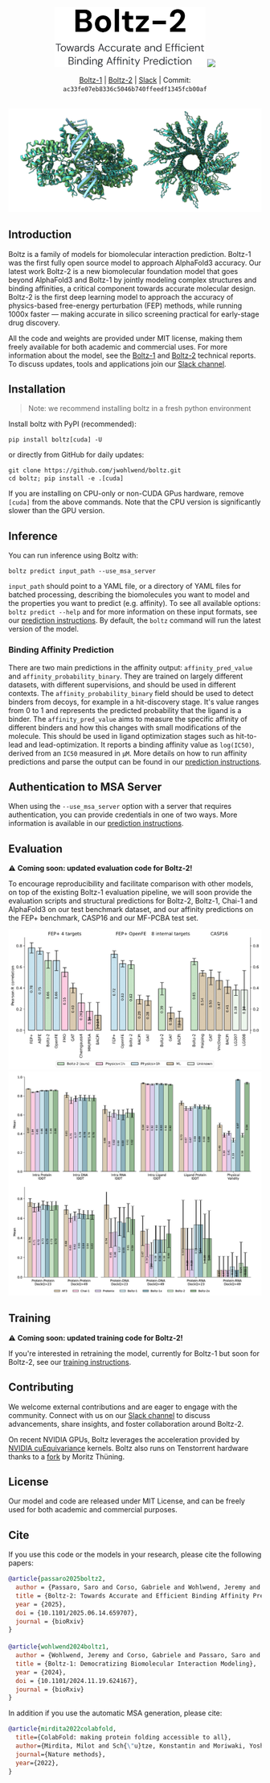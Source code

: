 <div align="center">
  <div>&nbsp;</div>
  <img src="docs/boltz2_title.png" width="300"/>
  <img src="https://model-gateway.boltz.bio/a.png?x-pxid=bce1627f-f326-4bff-8a97-45c6c3bc929d" />

[Boltz-1](https://doi.org/10.1101/2024.11.19.624167) | [Boltz-2](https://doi.org/10.1101/2025.06.14.659707) |
[Slack](https://boltz.bio/join-slack) | Commit: `ac33fe07eb8336c5046b740ffeedf1345fcb00af` <br> <br>
</div>



![](docs/boltz1_pred_figure.png)


## Introduction

Boltz is a family of models for biomolecular interaction prediction. Boltz-1 was the first fully open source model to approach AlphaFold3 accuracy. Our latest work Boltz-2 is a new biomolecular foundation model that goes beyond AlphaFold3 and Boltz-1 by jointly modeling complex structures and binding affinities, a critical component towards accurate molecular design. Boltz-2 is the first deep learning model to approach the accuracy of physics-based free-energy perturbation (FEP) methods, while running 1000x faster — making accurate in silico screening practical for early-stage drug discovery.

All the code and weights are provided under MIT license, making them freely available for both academic and commercial uses. For more information about the model, see the [Boltz-1](https://doi.org/10.1101/2024.11.19.624167) and [Boltz-2](https://doi.org/10.1101/2025.06.14.659707) technical reports. To discuss updates, tools and applications join our [Slack channel](https://boltz.bio/join-slack).

## Installation

> Note: we recommend installing boltz in a fresh python environment

Install boltz with PyPI (recommended):

```
pip install boltz[cuda] -U
```

or directly from GitHub for daily updates:

```
git clone https://github.com/jwohlwend/boltz.git
cd boltz; pip install -e .[cuda]
```

If you are installing on CPU-only or non-CUDA GPus hardware, remove `[cuda]` from the above commands. Note that the CPU version is significantly slower than the GPU version.

## Inference

You can run inference using Boltz with:

```
boltz predict input_path --use_msa_server
```

`input_path` should point to a YAML file, or a directory of YAML files for batched processing, describing the biomolecules you want to model and the properties you want to predict (e.g. affinity). To see all available options: `boltz predict --help` and for more information on these input formats, see our [prediction instructions](docs/prediction.md). By default, the `boltz` command will run the latest version of the model.


### Binding Affinity Prediction
There are two main predictions in the affinity output: `affinity_pred_value` and `affinity_probability_binary`. They are trained on largely different datasets, with different supervisions, and should be used in different contexts. The `affinity_probability_binary` field should be used to detect binders from decoys, for example in a hit-discovery stage. It's value ranges from 0 to 1 and represents the predicted probability that the ligand is a binder. The `affinity_pred_value` aims to measure the specific affinity of different binders and how this changes with small modifications of the molecule. This should be used in ligand optimization stages such as hit-to-lead and lead-optimization. It reports a binding affinity value as `log(IC50)`, derived from an `IC50` measured in `μM`. More details on how to run affinity predictions and parse the output can be found in our [prediction instructions](docs/prediction.md).

## Authentication to MSA Server

When using the `--use_msa_server` option with a server that requires authentication, you can provide credentials in one of two ways. More information is available in our [prediction instructions](docs/prediction.md).
 
## Evaluation

⚠️ **Coming soon: updated evaluation code for Boltz-2!**

To encourage reproducibility and facilitate comparison with other models, on top of the existing Boltz-1 evaluation pipeline, we will soon provide the evaluation scripts and structural predictions for Boltz-2, Boltz-1, Chai-1 and AlphaFold3 on our test benchmark dataset, and our affinity predictions on the FEP+ benchmark, CASP16 and our MF-PCBA test set.

![Affinity test sets evaluations](docs/pearson_plot.png)
![Test set evaluations](docs/plot_test_boltz2.png)


## Training

⚠️ **Coming soon: updated training code for Boltz-2!**

If you're interested in retraining the model, currently for Boltz-1 but soon for Boltz-2, see our [training instructions](docs/training.md).


## Contributing

We welcome external contributions and are eager to engage with the community. Connect with us on our [Slack channel](https://boltz.bio/join-slack) to discuss advancements, share insights, and foster collaboration around Boltz-2.

On recent NVIDIA GPUs, Boltz leverages the acceleration provided by [NVIDIA  cuEquivariance](https://developer.nvidia.com/cuequivariance) kernels. Boltz also runs on Tenstorrent hardware thanks to a [fork](https://github.com/moritztng/tt-boltz) by Moritz Thüning.

## License

Our model and code are released under MIT License, and can be freely used for both academic and commercial purposes.


## Cite

If you use this code or the models in your research, please cite the following papers:

```bibtex
@article{passaro2025boltz2,
  author = {Passaro, Saro and Corso, Gabriele and Wohlwend, Jeremy and Reveiz, Mateo and Thaler, Stephan and Somnath, Vignesh Ram and Getz, Noah and Portnoi, Tally and Roy, Julien and Stark, Hannes and Kwabi-Addo, David and Beaini, Dominique and Jaakkola, Tommi and Barzilay, Regina},
  title = {Boltz-2: Towards Accurate and Efficient Binding Affinity Prediction},
  year = {2025},
  doi = {10.1101/2025.06.14.659707},
  journal = {bioRxiv}
}

@article{wohlwend2024boltz1,
  author = {Wohlwend, Jeremy and Corso, Gabriele and Passaro, Saro and Getz, Noah and Reveiz, Mateo and Leidal, Ken and Swiderski, Wojtek and Atkinson, Liam and Portnoi, Tally and Chinn, Itamar and Silterra, Jacob and Jaakkola, Tommi and Barzilay, Regina},
  title = {Boltz-1: Democratizing Biomolecular Interaction Modeling},
  year = {2024},
  doi = {10.1101/2024.11.19.624167},
  journal = {bioRxiv}
}
```

In addition if you use the automatic MSA generation, please cite:

```bibtex
@article{mirdita2022colabfold,
  title={ColabFold: making protein folding accessible to all},
  author={Mirdita, Milot and Sch{\"u}tze, Konstantin and Moriwaki, Yoshitaka and Heo, Lim and Ovchinnikov, Sergey and Steinegger, Martin},
  journal={Nature methods},
  year={2022},
}
```
